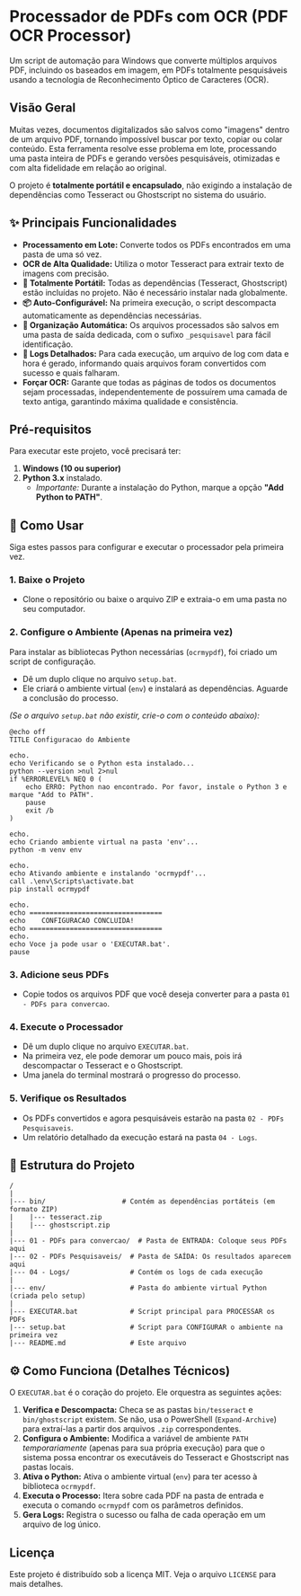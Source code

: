 # Processador de PDFs com OCR (PDF OCR Processor)

Um script de automação para Windows que converte múltiplos arquivos PDF, incluindo os baseados em imagem, em PDFs totalmente pesquisáveis usando a tecnologia de Reconhecimento Óptico de Caracteres (OCR).

## Visão Geral

Muitas vezes, documentos digitalizados são salvos como "imagens" dentro de um arquivo PDF, tornando impossível buscar por texto, copiar ou colar conteúdo. Esta ferramenta resolve esse problema em lote, processando uma pasta inteira de PDFs e gerando versões pesquisáveis, otimizadas e com alta fidelidade em relação ao original.

O projeto é **totalmente portátil e encapsulado**, não exigindo a instalação de dependências como Tesseract ou Ghostscript no sistema do usuário.

## ✨ Principais Funcionalidades

  * **Processamento em Lote:** Converte todos os PDFs encontrados em uma pasta de uma só vez.
  * **OCR de Alta Qualidade:** Utiliza o motor Tesseract para extrair texto de imagens com precisão.
  * **🚀 Totalmente Portátil:** Todas as dependências (Tesseract, Ghostscript) estão incluídas no projeto. Não é necessário instalar nada globalmente.
  * **📦 Auto-Configurável:** Na primeira execução, o script descompacta automaticamente as dependências necessárias.
  * **📁 Organização Automática:** Os arquivos processados são salvos em uma pasta de saída dedicada, com o sufixo `_pesquisavel` para fácil identificação.
  * **📝 Logs Detalhados:** Para cada execução, um arquivo de log com data e hora é gerado, informando quais arquivos foram convertidos com sucesso e quais falharam.
  * **Forçar OCR:** Garante que todas as páginas de todos os documentos sejam processadas, independentemente de possuírem uma camada de texto antiga, garantindo máxima qualidade e consistência.

## Pré-requisitos

Para executar este projeto, você precisará ter:

1.  **Windows (10 ou superior)**
2.  **Python 3.x** instalado.
      * *Importante:* Durante a instalação do Python, marque a opção **"Add Python to PATH"**.

## 🚀 Como Usar

Siga estes passos para configurar e executar o processador pela primeira vez.

### 1\. Baixe o Projeto

  * Clone o repositório ou baixe o arquivo ZIP e extraia-o em uma pasta no seu computador.

### 2\. Configure o Ambiente (Apenas na primeira vez)

Para instalar as bibliotecas Python necessárias (`ocrmypdf`), foi criado um script de configuração.

  * Dê um duplo clique no arquivo `setup.bat`.
  * Ele criará o ambiente virtual (`env`) e instalará as dependências. Aguarde a conclusão do processo.

*(Se o arquivo `setup.bat` não existir, crie-o com o conteúdo abaixo):*

```batch
@echo off
TITLE Configuracao do Ambiente

echo.
echo Verificando se o Python esta instalado...
python --version >nul 2>nul
if %ERRORLEVEL% NEQ 0 (
    echo ERRO: Python nao encontrado. Por favor, instale o Python 3 e marque "Add to PATH".
    pause
    exit /b
)

echo.
echo Criando ambiente virtual na pasta 'env'...
python -m venv env

echo.
echo Ativando ambiente e instalando 'ocrmypdf'...
call .\env\Scripts\activate.bat
pip install ocrmypdf

echo.
echo =================================
echo    CONFIGURACAO CONCLUIDA!
echo =================================
echo.
echo Voce ja pode usar o 'EXECUTAR.bat'.
pause
```

### 3\. Adicione seus PDFs

  * Copie todos os arquivos PDF que você deseja converter para a pasta `01 - PDFs para convercao`.

### 4\. Execute o Processador

  * Dê um duplo clique no arquivo `EXECUTAR.bat`.
  * Na primeira vez, ele pode demorar um pouco mais, pois irá descompactar o Tesseract e o Ghostscript.
  * Uma janela do terminal mostrará o progresso do processo.

### 5\. Verifique os Resultados

  * Os PDFs convertidos e agora pesquisáveis estarão na pasta `02 - PDFs Pesquisaveis`.
  * Um relatório detalhado da execução estará na pasta `04 - Logs`.

## 📂 Estrutura do Projeto

```
/
|
|--- bin/                   # Contém as dependências portáteis (em formato ZIP)
|    |--- tesseract.zip
|    |--- ghostscript.zip
|
|--- 01 - PDFs para convercao/  # Pasta de ENTRADA: Coloque seus PDFs aqui
|--- 02 - PDFs Pesquisaveis/  # Pasta de SAÍDA: Os resultados aparecem aqui
|--- 04 - Logs/               # Contém os logs de cada execução
|
|--- env/                     # Pasta do ambiente virtual Python (criada pelo setup)
|
|--- EXECUTAR.bat             # Script principal para PROCESSAR os PDFs
|--- setup.bat                # Script para CONFIGURAR o ambiente na primeira vez
|--- README.md                # Este arquivo
```

## ⚙️ Como Funciona (Detalhes Técnicos)

O `EXECUTAR.bat` é o coração do projeto. Ele orquestra as seguintes ações:

1.  **Verifica e Descompacta:** Checa se as pastas `bin/tesseract` e `bin/ghostscript` existem. Se não, usa o PowerShell (`Expand-Archive`) para extraí-las a partir dos arquivos `.zip` correspondentes.
2.  **Configura o Ambiente:** Modifica a variável de ambiente `PATH` *temporariamente* (apenas para sua própria execução) para que o sistema possa encontrar os executáveis do Tesseract e Ghostscript nas pastas locais.
3.  **Ativa o Python:** Ativa o ambiente virtual (`env`) para ter acesso à biblioteca `ocrmypdf`.
4.  **Executa o Processo:** Itera sobre cada PDF na pasta de entrada e executa o comando `ocrmypdf` com os parâmetros definidos.
5.  **Gera Logs:** Registra o sucesso ou falha de cada operação em um arquivo de log único.

## Licença

Este projeto é distribuído sob a licença MIT. Veja o arquivo `LICENSE` para mais detalhes.